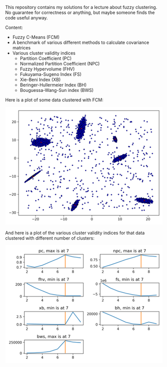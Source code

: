 This repository contains my solutions for a lecture about fuzzy clustering. No guarantee for correctness or anything, but maybe someone finds the code useful anyway.

Content:

* Fuzzy C-Means (FCM)
* A benchmark of various different methods to calculate covariance matrices
* Various cluster validity indices
    * Partition Coefficient (PC)
    * Normalized Partition Coefficient (NPC)
    * Fuzzy Hypervolume (FHV)
    * Fukuyama-Sugeno Index (FS)
    * Xie-Beni Index (XB)
    * Beringer-Hullermeier Index (BH)
    * Bouguessa-Wang-Sun index (BWS)

Here is a plot of some data clustered with FCM:

![data plot](https://github.com/99991/FuzzyClustering/blob/master/plot.png)

And here is a plot of the various cluster validity indices for that data clustered with different number of clusters:

![cluster validity indices plots](https://github.com/99991/FuzzyClustering/raw/master/cvi.png)

